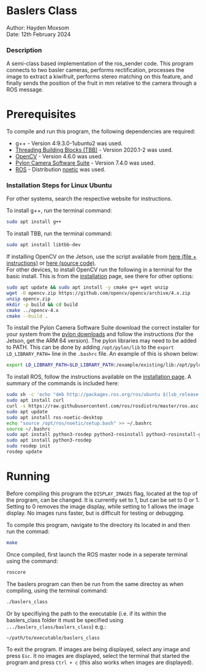 # Baslers Class   
Author: Hayden Moxsom  
Date: 12th February 2024

### Description 
A semi-class based implementation of the ros_sender code. This program connects to two basler cameras, performs rectification, processes the image to extract a kiwifruit, performs stereo matching on this feature, and finally sends the position of the fruit in mm relative to the camera through a ROS message. 


# Prerequisites 
To compile and run this program, the following dependencies are required:  
 - g++ - Version 4:9.3.0-1ubuntu2 was used.  
 - [Threading Building Blocks (TBB)](https://en.wikipedia.org/wiki/Threading_Building_Blocks) - Version 2020.1-2 was used.
 - [OpenCV](https://opencv.org/) - Version 4.6.0 was used.
 - [Pylon Camera Software Suite](https://www2.baslerweb.com/en/downloads/software-downloads/) - Version 7.4.0 was used. 
 - [ROS](https://www.ros.org/) - Distribution [noetic](http://wiki.ros.org/noetic) was used.

### Installation Steps for Linux Ubuntu
For other systems, search the respective website for instructions.  

To install g++, run  the terminal command:
```bash
sudo apt install g++
```

To install TBB, run the terminal command:   
```bash 
sudo apt install libtbb-dev
```
If installing OpenCV on the Jetson, use the script available from [here (file + instructions)](https://forums.developer.nvidia.com/t/best-way-to-install-opencv-with-cuda-on-jetpack-5-xavier-nx-opencv-for-tegra/222777) or [here (source code)](https://github.com/AastaNV/JEP/blob/master/script/install_opencv4.6.0_Jetson.sh).  
For other devices, to install OpenCV run the following in a terminal for the basic install. This is from the [installation](https://docs.opencv.org/4.x/d7/d9f/tutorial_linux_install.html) page, see there for other options:
```bash 
sudo apt update && sudo apt install -y cmake g++ wget unzip
wget -O opencv.zip https://github.com/opencv/opencv/archive/4.x.zip
unzip opencv.zip
mkdir -p build && cd build
cmake ../opencv-4.x
cmake --build .
```
To install the Pylon Camera Software Suite download the correct installer for your system from the [pylon downloads](https://www2.baslerweb.com/en/downloads/software-downloads/) and follow the instructions (for the Jetson, get the ARM 64 version). The pylon libraries may need to be added to PATH. This can be done by adding `/opt/pylon/lib` to the `export LD_LIBRARY_PATH=` line in the `.bashrc` file. An example of this is shown below:
```sh
export LD_LIBRARY_PATH=$LD_LIBRARY_PATH:/example/existing/lib:/opt/pylon/lib
```
To install ROS, follow the instructions available on the [installation page](http://wiki.ros.org/ROS/Installation). A summary of the commands is included here:
```bash
sudo sh -c 'echo "deb http://packages.ros.org/ros/ubuntu $(lsb_release -sc) main" > /etc/apt/sources.list.d/ros-latest.list'
sudo apt install curl 
curl -s https://raw.githubusercontent.com/ros/rosdistro/master/ros.asc | sudo apt-key add -
sudo apt update
sudo apt install ros-noetic-desktop
echo "source /opt/ros/noetic/setup.bash" >> ~/.bashrc
source ~/.bashrc
sudo apt install python3-rosdep python3-rosinstall python3-rosinstall-generator python3-wstool build-essential
sudo apt install python3-rosdep
sudo rosdep init
rosdep update
```

# Running
Before compiling this program the `DISPLAY_IMAGES` flag, located at the top of the program, can be changed. It is currently set to 1, but can be set to 0 or 1. Setting to 0 removes the image display, while setting to 1 allows the image display. No images runs faster, but is difficult for testing or debugging.  

To compile this program, navigate to the directory its located in and then run the commad:
```bash
make
```  

Once compiled, first launch the ROS master node in a seperate terminal using the command:
```bash
roscore
``` 

The baslers program can then be run from the same directoy as when compiling, using the terminal command:
```bash
./baslers_class
```
Or by specifiying the path to the executable (i.e. if its within the baslers_class folder it must be specified using `.../baslers_class/baslers_class`) e.g.:  
```bash 
~/path/to/executable/baslers_class
```  

To exit the program. If images are being displayed, select any image and press `Esc`. It no images are displayed, select the terminal that started the program and press `Ctrl + c` (this also works when images are displayed).